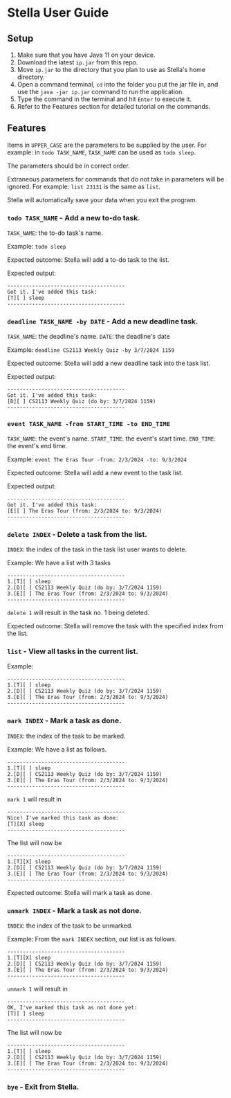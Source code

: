 # Stella User Guide

## Setup

1) Make sure that you have Java 11 on your device.
2) Download the latest `ip.jar` from this repo.
3) Move `ip.jar` to the directory that you plan to use as Stella's home directory.
4) Open a command terminal, `cd` into the folder you put the jar file in, and use the `java -jar ip.jar` command to run the application.
5) Type the command in the terminal and hit `Enter` to execute it.
6) Refer to the Features section for detailed tutorial on the commands.

## Features 

Items in `UPPER_CASE` are the parameters to be supplied by the user.
For example: in `todo TASK_NAME`, `TASK_NAME` can be used as `todo sleep`.

The parameters should be in correct order.

Extraneous parameters for commands that do not take in parameters will be ignored.
For example: `list 23131` is the same as `list`.

Stella will automatically save your data when you exit the program.

### `todo TASK_NAME` - Add a new to-do task.

`TASK_NAME`: the to-do task's name.

Example: 
`todo sleep`

Expected outcome: Stella will add a to-do task to the list.

Expected output:
```
--------------------------------------
Got it. I've added this task:
[T][ ] sleep
--------------------------------------
```

### `deadline TASK_NAME -by DATE` - Add a new deadline task.

`TASK_NAME`: the deadline's name.
`DATE`: the deadline's date

Example:
`deadline CS2113 Weekly Quiz -by 3/7/2024 1159`

Expected outcome: Stella will add a new deadline task into the task list.

Expected output: 
```
--------------------------------------
Got it. I've added this task:
[D][ ] CS2113 Weekly Quiz (do by: 3/7/2024 1159)
--------------------------------------
```

### `event TASK_NAME -from START_TIME -to END_TIME`

`TASK_NAME`: the event's name.
`START_TIME`: the event's start time.
`END_TIME`: the event's end time.

Example:
`event The Eras Tour -from: 2/3/2024 -to: 9/3/2024`

Expected outcome: Stella will add a new event to the task list.

Expected output:
```
--------------------------------------
Got it. I've added this task:
[E][ ] The Eras Tour (from: 2/3/2024 to: 9/3/2024)
--------------------------------------
```

### `delete INDEX` - Delete a task from the list.

`INDEX`: the index of the task in the task list user wants to delete.

Example: We have a list with 3 tasks
```
--------------------------------------
1.[T][ ] sleep
2.[D][ ] CS2113 Weekly Quiz (do by: 3/7/2024 1159)
3.[E][ ] The Eras Tour (from: 2/3/2024 to: 9/3/2024)
--------------------------------------
```
`delete 1` will result in the task no. 1 being deleted.

Expected outcome: Stella will remove the task with the specified index from the list.

### `list` - View all tasks in the current list.

Example:
```
--------------------------------------
1.[T][ ] sleep
2.[D][ ] CS2113 Weekly Quiz (do by: 3/7/2024 1159)
3.[E][ ] The Eras Tour (from: 2/3/2024 to: 9/3/2024)
--------------------------------------
```

### `mark INDEX` - Mark a task as done.

`INDEX`: the index of the task to be marked.

Example: We have a list as follows.
```
--------------------------------------
1.[T][ ] sleep
2.[D][ ] CS2113 Weekly Quiz (do by: 3/7/2024 1159)
3.[E][ ] The Eras Tour (from: 2/3/2024 to: 9/3/2024)
--------------------------------------
```
`mark 1` will result in
```
--------------------------------------
Nice! I've marked this task as done:
[T][X] sleep
--------------------------------------
```
The list will now be
```
--------------------------------------
1.[T][X] sleep
2.[D][ ] CS2113 Weekly Quiz (do by: 3/7/2024 1159)
3.[E][ ] The Eras Tour (from: 2/3/2024 to: 9/3/2024)
--------------------------------------
```

Expected outcome: Stella will mark a task as done.

### `unmark INDEX` - Mark a task as not done.

`INDEX`: the index of the task to be unmarked.

Example: From the `mark INDEX` section, out list is as follows.
```
--------------------------------------
1.[T][X] sleep
2.[D][ ] CS2113 Weekly Quiz (do by: 3/7/2024 1159)
3.[E][ ] The Eras Tour (from: 2/3/2024 to: 9/3/2024)
--------------------------------------
```
`unmark 1` will result in
```
--------------------------------------
OK, I've marked this task as not done yet:
[T][ ] sleep
--------------------------------------
```
The list will now be
```
--------------------------------------
1.[T][ ] sleep
2.[D][ ] CS2113 Weekly Quiz (do by: 3/7/2024 1159)
3.[E][ ] The Eras Tour (from: 2/3/2024 to: 9/3/2024)
--------------------------------------
```

### `bye` - Exit from Stella.
